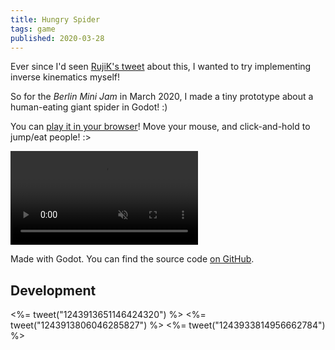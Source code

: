 ```yaml
---
title: Hungry Spider
tags: game
published: 2020-03-28
---
```


Ever since I'd seen [RujiK's tweet](https://twitter.com/therujik/status/969581641680195585) about this, I wanted to try implementing inverse kinematics myself!

So for the *Berlin Mini Jam* in March 2020, I made a tiny prototype about a human-eating giant spider in Godot! :)

You can [play it in your browser](/play/)! Move your mouse, and click-and-hold to jump/eat people! :>

<video src="hungry-spider.mp4" autoplay controls muted></video>

Made with Godot. You can find the source code [on GitHub](https://github.com/blinry/hungry-spider).

## Development

<%= tweet("1243913651146424320") %>
<%= tweet("1243913806046285827") %>
<%= tweet("1243933814956662784") %>
